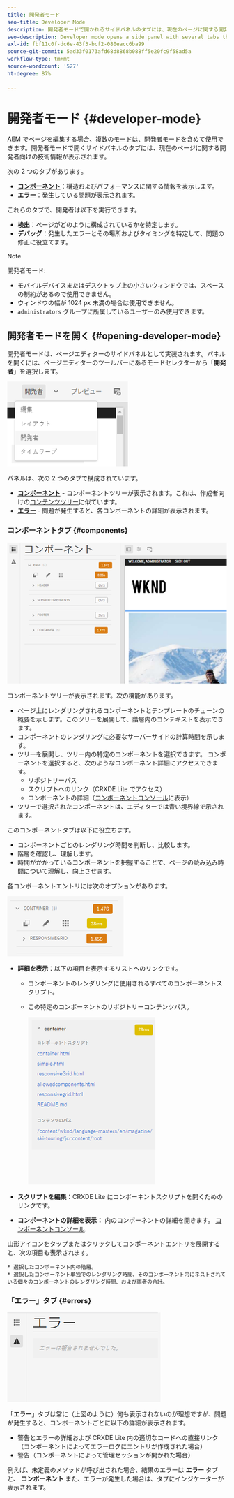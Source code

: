 ```yaml
---
title: 開発者モード
seo-title: Developer Mode
description: 開発者モードで開かれるサイドパネルのタブには、現在のページに関する開発者向けの情報が表示されます
seo-description: Developer mode opens a side panel with several tabs that provide a developer with information about the current page
exl-id: fbf11c0f-dc6e-43f3-bcf2-080eacc6ba99
source-git-commit: 5ad33f0173afd68d8868b088ff5e20fc9f58ad5a
workflow-type: tm+mt
source-wordcount: '527'
ht-degree: 87%

---
```


# 開発者モード {#developer-mode}

AEM でページを編集する場合、複数の[モード](/help/sites-cloud/authoring/fundamentals/environment-tools.md#page-modes)は、開発者モードを含めて使用できます。開発者モードで開くサイドパネルのタブには、現在のページに関する開発者向けの技術情報が表示されます。

次の 2 つのタブがあります。

* **[コンポーネント](#components)**：構造およびパフォーマンスに関する情報を表示します。
* **[エラー](#errors)**：発生している問題が表示されます。

これらのタブで、開発者は以下を実行できます。

* **検出**：ページがどのように構成されているかを特定します。
* **デバッグ**：発生したエラーとその場所およびタイミングを特定して、問題の修正に役立てます。

>[!NOTE]
>
>開発者モード:
>
>* モバイルデバイスまたはデスクトップ上の小さいウィンドウでは、スペースの制約があるので使用できません。
>  * ウィンドウの幅が 1024 px 未満の場合は使用できません。
>* `administrators` グループに所属しているユーザーのみ使用できます。

## 開発者モードを開く {#opening-developer-mode}

開発者モードは、ページエディターのサイドパネルとして実装されます。パネルを開くには、ページエディターのツールバーにあるモードセレクターから「**開発者**」を選択します。

![開発者モードを開く](assets/developer-mode.png)

パネルは、次の 2 つのタブで構成されています。

* **[コンポーネント](#components)** - コンポーネントツリーが表示されます。これは、作成者向けの[コンテンツツリー](/help/sites-cloud/authoring/fundamentals/environment-tools.md#content-tree)に似ています。
* **[エラー](#errors)** - 問題が発生すると、各コンポーネントの詳細が表示されます。

### コンポーネントタブ {#components}

![コンポーネントタブ](assets/developer-mode-components-tab.png)

コンポーネントツリーが表示されます。次の機能があります。

* ページ上にレンダリングされるコンポーネントとテンプレートのチェーンの概要を示します。このツリーを展開して、階層内のコンテキストを表示できます。
* コンポーネントのレンダリングに必要なサーバーサイドの計算時間を示します。
* ツリーを展開し、ツリー内の特定のコンポーネントを選択できます。 コンポーネントを選択すると、次のようなコンポーネント詳細にアクセスできます。
   * リポジトリーパス
   * スクリプトへのリンク（CRXDE Lite でアクセス）
   * コンポーネントの詳細（[コンポーネントコンソール](/help/sites-cloud/authoring/features/components-console.md)に表示）
* ツリーで選択されたコンポーネントは、エディターでは青い境界線で示されます。

このコンポーネントタブは以下に役立ちます。

* コンポーネントごとのレンダリング時間を判断し、比較します。
* 階層を確認し、理解します。
* 時間がかかっているコンポーネントを把握することで、ページの読み込み時間について理解し、向上させます。

各コンポーネントエントリには次のオプションがあります。

![開発者モードコンポーネントの例](assets/developer-mode-component-example.png)

* **詳細を表示**：以下の項目を表示するリストへのリンクです。
   * コンポーネントのレンダリングに使用されるすべてのコンポーネントスクリプト。
   * この特定のコンポーネントのリポジトリーコンテンツパス。

     ![詳細を表示](assets/developer-mode-view-details.png)

* **スクリプトを編集**：CRXDE Lite にコンポーネントスクリプトを開くためのリンクです。

* **コンポーネントの詳細を表示：** 内のコンポーネントの詳細を開きます。 [コンポーネントコンソール](/help/sites-cloud/authoring/features/components-console.md).

山形アイコンをタップまたはクリックしてコンポーネントエントリを展開すると、次の項目も表示されます。

    * 選択したコンポーネント内の階層。
    * 選択したコンポーネント単独でのレンダリング時間、そのコンポーネント内にネストされている個々のコンポーネントのレンダリング時間、および両者の合計。

### 「エラー」タブ {#errors}

![「エラー」タブ](assets/developer-mode-errors-tab.png)

「**エラー**」タブは常に（上図のように）何も表示されないのが理想ですが、問題が発生すると、コンポーネントごとに以下の詳細が表示されます。

* 警告とエラーの詳細および CRXDE Lite 内の適切なコードへの直接リンク（コンポーネントによってエラーログにエントリが作成された場合）
* 警告（コンポーネントによって管理セッションが開かれた場合）

例えば、未定義のメソッドが呼び出された場合、結果のエラーは **エラー** タブと、 **コンポーネント** また、エラーが発生した場合は、タブにインジケーターが表示されます。

